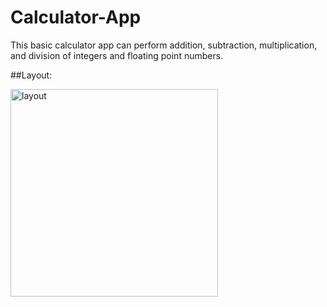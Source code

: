 # Calculator-App
This basic calculator app can perform addition, subtraction, multiplication, and division of integers and floating point numbers.


##Layout:

<img width="332" alt="layout" src="https://user-images.githubusercontent.com/58203966/223790239-7c091332-530a-4716-b5ce-2278fc2b6456.png">
